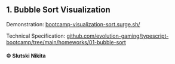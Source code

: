 ##  1. Bubble Sort Visualization 
Demonstration: [bootcamp-visualization-sort.surge.sh/](http://bootcamp-visualization-sort.surge.sh/)  


Technical Specification: [github.com/evolution-gaming/typescript-bootcamp/tree/main/homeworks/01-bubble-sort](https://github.com/evolution-gaming/typescript-bootcamp/tree/main/homeworks/01-bubble-sort)
#### © Slutski Nikita
